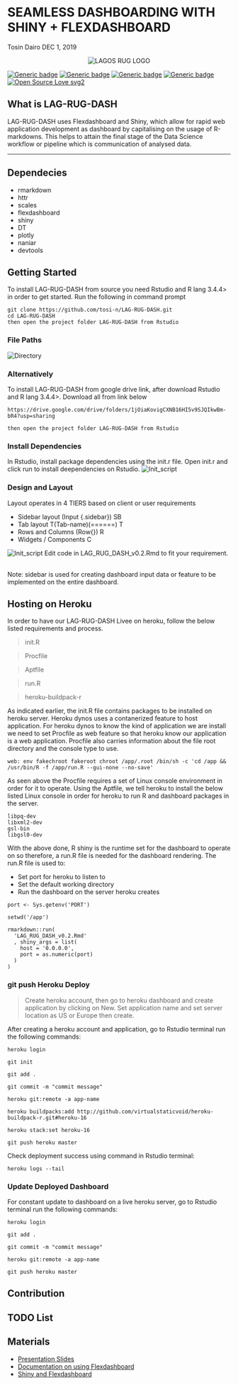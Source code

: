 SEAMLESS DASHBOARDING WITH SHINY + FLEXDASHBOARD
================
Tosin Dairo
DEC 1, 2019

<center>

![LAGOS RUG
LOGO](/Volumes/Loopdisk/LAG-RUG-DASH/docs/img/R-User-Group-Lagos.jpg)

</center>

[![Generic
badge](https://img.shields.io/badge/release-v0.2-blue.svg)](https://tosi-n.github.io/post/dashboard_r/)
[![Generic
badge](https://img.shields.io/badge/build-passing-green.svg)](https://shields.io/)
[![Generic
badge](https://img.shields.io/badge/license-MIT-green.svg)](/LICENSE)
[![Generic
badge](https://img.shields.io/badge/community-R-blue.svg)](https://shields.io/)
[![Open Source Love
svg2](https://badges.frapsoft.com/os/v2/open-source.svg?v=103)](https://github.com/ellerbrock/open-source-badges/)

## What is LAG-RUG-DASH

LAG-RUG-DASH uses Flexdashboard and Shiny, which allow for rapid web
application development as dashboard by capitalising on the usage of
R-markdowns. This helps to attain the final stage of the Data Science
workflow or pipeline which is communication of analysed data.

<hr>

</hr>

## Dependecies

  - rmarkdown
  - httr
  - scales
  - flexdashboard
  - shiny
  - DT
  - plotly
  - naniar
  - devtools

## Getting Started

To install LAG-RUG-DASH from source you need Rstudio and R lang 3.4.4\>
in order to get started. Run the following in command prompt

    git clone https://github.com/tosi-n/LAG-RUG-DASH.git
    cd LAG-RUG-DASH
    then open the project folder LAG-RUG-DASH from Rstudio

### File Paths

![Directory](/Volumes/Loopdisk/LAG-RUG-DASH/docs/img/Directory.png)

### Alternatively

To install LAG-RUG-DASH from google drive link, after download Rstudio
and R lang 3.4.4\>. Download all from link
    below

    https://drive.google.com/drive/folders/1jOiaKovigCXNB16HI5v9SJQIkwBm-bR4?usp=sharing
    
    then open the project folder LAG-RUG-DASH from Rstudio

### Install Dependencies

In Rstudio, install package dependencies using the init.r file. Open
init.r and click run to install deependencies on Rstudio.
![Init\_script](/Volumes/Loopdisk/LAG-RUG-DASH/docs/img/init_script.png)

### Design and Layout

Layout operates in 4 TIERS based on client or user requirements

  - Sidebar layout (Input {.sidebar}) SB
  - Tab layout T(Tab-name)(======) T
  - Rows and Columns (Row{}) R
  - Widgets / Components
C

![Init\_script](/Volumes/Loopdisk/LAG-RUG-DASH/docs/img/Design_Layout.png)
Edit code in LAG\_RUG\_DASH\_v0.2.Rmd to fit your requirement. <br></br>

Note: sidebar is used for creating dashboard input data or feature to be
implemented on the entire dashboard.

## Hosting on Heroku

In order to have our LAG-RUG-DASH Livee on heroku, follow the below
listed requirements and process.

> init.R

> Procfile

> Aptfile

> run.R

> heroku-buildpack-r

As indicated earlier, the init.R file contains packages to be installed
on heroku server. Heroku dynos uses a contanerized feature to host
application. For heroku dynos to know the kind of application we are
install we need to set Procfile as web feature so that heroku know our
application is a web application. Procfile also carries information
about the file root directory and the console type to
    use.

    web: env fakechroot fakeroot chroot /app/.root /bin/sh -c 'cd /app && /usr/bin/R -f /app/run.R --gui-none --no-save'

As seen above the Procfile requires a set of Linux console environment
in order for it to operate. Using the Aptfile, we tell heroku to install
the below listed Linux console in order for heroku to run R and
dashboard packages in the server.

    libpq-dev
    libxml2-dev
    gsl-bin
    libgsl0-dev

With the above done, R shiny is the runtime set for the dashboard to
operate on so therefore, a run.R file is needed for the dashboard
rendering. The run.R file is used to:

  - Set port for heroku to listen to
  - Set the default working directory
  - Run the dashboard on the server heroku creates

<!-- end list -->

    port <- Sys.getenv('PORT')
    
    setwd('/app')
    
    rmarkdown::run(
      'LAG_RUG_DASH_v0.2.Rmd'
      , shiny_args = list(
        host = '0.0.0.0',
        port = as.numeric(port)
      )
    )

### git push Heroku Deploy

> Create heroku account, then go to heroku dashboard and create
> application by clicking on New. Set application name and set server
> location as US or Europe then create.

After creating a heroku account and application, go to Rstudio terminal
run the following commands:

    heroku login
    
    git init
    
    git add .
    
    git commit -m "commit message"
    
    heroku git:remote -a app-name
    
    heroku buildpacks:add http://github.com/virtualstaticvoid/heroku-buildpack-r.git#heroku-16
    
    heroku stack:set heroku-16
    
    git push heroku master

Check deployment success using command in Rstudio terminal:

    heroku logs --tail

### Update Deployed Dashboard

For constant update to dashboard on a live heroku server, go to Rstudio
terminal run the following commands:

    heroku login
    
    git add .
    
    git commit -m "commit message"
    
    heroku git:remote -a app-name
    
    git push heroku master

## Contribution

## TODO List

## Materials

  - [Presentation
    Slides](https://docs.google.com/presentation/d/16dy_5JV0SqDYkyzJLO1wCxfztkOFYziuYx_kpEnALY8/edit#slide=id.g6bb4db640a_0_63)
  - [Documentation on using
    Flexdashboard](https://rmarkdown.rstudio.com/flexdashboard/using.html)
  - [Shiny and
    Flexdashboard](https://rmarkdown.rstudio.com/flexdashboard/shiny.html)
